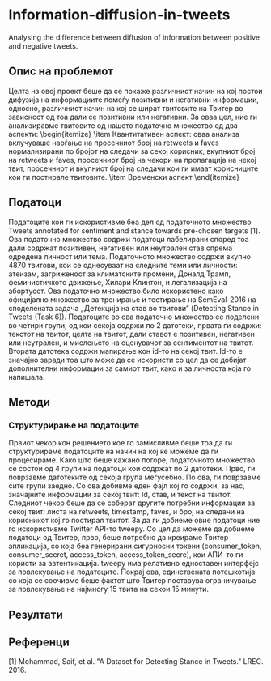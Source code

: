 # Information-diffusion-in-tweets
Analysing the difference between diffusion of information between positive and negative tweets.

## Опис на проблемот
Целта на овој проект беше да се покаже различниот начин на кој постои дифузија на информациите помеѓу позитивни и негативни информации, односно, различниот начин на кој се шират твитовите на Твитер во зависност од тоа дали се позитивни или негативни. За оваа цел, ние ги анализиравме твитовите од нашето податочно множество од два аспекти:
\begin{itemize}
	\item Квантитативен аспект: оваа анализа вклучуваше наоѓање на просечниот број на retweets и faves нормализирани по бројот на следачи за секој корисник, вкупниот број на retweets и faves, просечниот број на чекори на пропагација на некој твит, просечниот и вкупниот број на следачи кои ги имаат корисниците кои ги постирале твитовите.
	\item Временски аспект
\end{itemize}


## Податоци
Податоците кои ги искористивме беа дел од податочното множество Tweets annotated for sentiment and stance towards pre-chosen targets [1]. Oва податочно множество содржи податоци лабелирани според тоа дали содржат позитивен, негативен или неутрален став спрема одредена личност или тема. Податочното множество содржи вкупно 4870 твитови, кои се однесуваат на следните теми или личности: атеизам, загриженост за климатските промени, Доналд Трамп, феминистичкото движење, Хилари Клинтон, и легализација на абортусот. Ова податочно множество било искористено како официјално множество за тренирање и тестирање на SemEval-2016 на споделената задача „Детекција на став во твитови“ (Detecting Stance in Tweets (Task 6)).
Податоците во ова податочно множество се поделени во четири групи, од кои секоја содржи по 2 датотеки, првата ги содржи: текстот на твитот, целта на твитот, дали ставот е позитивен, негативен или неутрален, и мислењето на оценувачот за сентиментот на твитот. Втората датотека содржи мапирање кон id-то на секој твит. Id-то е значајно заради тоа што може да се искористи со цел да се добијат дополнителни информации за самиот твит, како и за личноста која го напишала.


## Методи

### Структурирање на податоците
Првиот чекор кон решението кое го замисливме беше тоа да ги структурираме податоците на начин на кој ќе можеме да ги процесираме. Како што беше кажано погоре, податочното множество се состои од 4 групи на податоци кои содржат по 2 датотеки. Прво, ги поврзавме датотеките од секоја група меѓусебно. По ова, ги поврзавме сите групи заедно. Со ова добивме еден фајл кој го содржи, за нас, значајните информации за секој твит: Id, став, и текст на твитот. 
Следниот чекор беше да се соберат другите потребни информации за секој твит: листа на retweets, timestamp, faves, и број на следачи на корисникот кој го постирал твитот. За да ги добиеме овие податоци ние го искористивме Twitter API-то tweepy. Со цел да можеме да добиеме податоци од Твитер, прво, беше потребно да креираме Твитер апликација, со која беа генерирани сигурносни токени (consumer_token, consumer_secret, access_token, access_token_secre), кои АПИ-то ги користи за автентикација. tweepy има релативно едноставен интерфејс за повлекување на податоците. Покрај ова, единствената потешкотија со која се соочивме беше фактот што Твитер поставува ограничување за повлекување на најмногу 15 твита на секои 15 минути.



## Резултати

## Референци
[1] Mohammad, Saif, et al. "A Dataset for Detecting Stance in Tweets." LREC. 2016.
